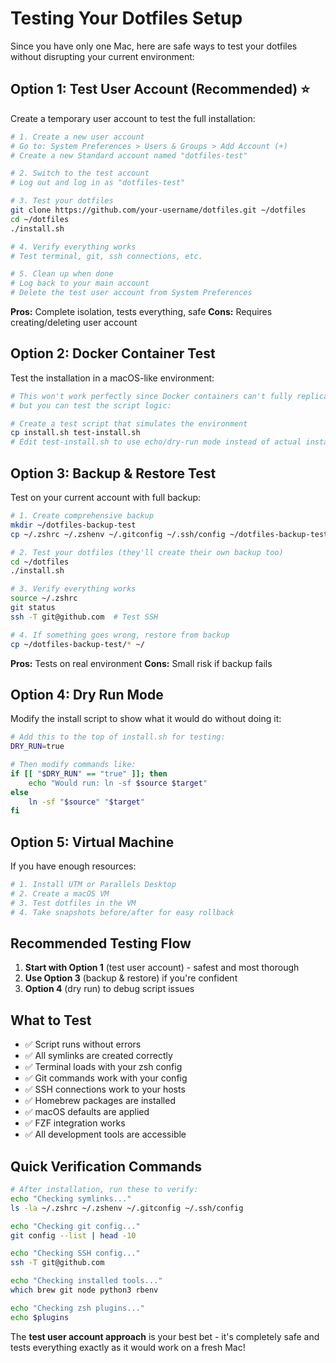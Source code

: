 # Testing Your Dotfiles Setup

Since you have only one Mac, here are safe ways to test your dotfiles without disrupting your current environment:

## Option 1: Test User Account (Recommended) ⭐

Create a temporary user account to test the full installation:

```bash
# 1. Create a new user account
# Go to: System Preferences > Users & Groups > Add Account (+)
# Create a new Standard account named "dotfiles-test"

# 2. Switch to the test account
# Log out and log in as "dotfiles-test"

# 3. Test your dotfiles
git clone https://github.com/your-username/dotfiles.git ~/dotfiles
cd ~/dotfiles
./install.sh

# 4. Verify everything works
# Test terminal, git, ssh connections, etc.

# 5. Clean up when done
# Log back to your main account
# Delete the test user account from System Preferences
```

**Pros:** Complete isolation, tests everything, safe
**Cons:** Requires creating/deleting user account

## Option 2: Docker Container Test

Test the installation in a macOS-like environment:

```bash
# This won't work perfectly since Docker containers can't fully replicate macOS,
# but you can test the script logic:

# Create a test script that simulates the environment
cp install.sh test-install.sh
# Edit test-install.sh to use echo/dry-run mode instead of actual installation
```

## Option 3: Backup & Restore Test

Test on your current account with full backup:

```bash
# 1. Create comprehensive backup
mkdir ~/dotfiles-backup-test
cp ~/.zshrc ~/.zshenv ~/.gitconfig ~/.ssh/config ~/dotfiles-backup-test/ 2>/dev/null || true

# 2. Test your dotfiles (they'll create their own backup too)
cd ~/dotfiles
./install.sh

# 3. Verify everything works
source ~/.zshrc
git status
ssh -T git@github.com  # Test SSH

# 4. If something goes wrong, restore from backup
cp ~/dotfiles-backup-test/* ~/
```

**Pros:** Tests on real environment
**Cons:** Small risk if backup fails

## Option 4: Dry Run Mode

Modify the install script to show what it would do without doing it:

```bash
# Add this to the top of install.sh for testing:
DRY_RUN=true

# Then modify commands like:
if [[ "$DRY_RUN" == "true" ]]; then
    echo "Would run: ln -sf $source $target"
else
    ln -sf "$source" "$target"
fi
```

## Option 5: Virtual Machine

If you have enough resources:

```bash
# 1. Install UTM or Parallels Desktop
# 2. Create a macOS VM
# 3. Test dotfiles in the VM
# 4. Take snapshots before/after for easy rollback
```

## Recommended Testing Flow

1. **Start with Option 1** (test user account) - safest and most thorough
2. **Use Option 3** (backup & restore) if you're confident
3. **Option 4** (dry run) to debug script issues

## What to Test

- ✅ Script runs without errors
- ✅ All symlinks are created correctly
- ✅ Terminal loads with your zsh config
- ✅ Git commands work with your config
- ✅ SSH connections work to your hosts
- ✅ Homebrew packages are installed
- ✅ macOS defaults are applied
- ✅ FZF integration works
- ✅ All development tools are accessible

## Quick Verification Commands

```bash
# After installation, run these to verify:
echo "Checking symlinks..."
ls -la ~/.zshrc ~/.zshenv ~/.gitconfig ~/.ssh/config

echo "Checking git config..."
git config --list | head -10

echo "Checking SSH config..."
ssh -T git@github.com

echo "Checking installed tools..."
which brew git node python3 rbenv

echo "Checking zsh plugins..."
echo $plugins
```

The **test user account approach** is your best bet - it's completely safe and tests everything exactly as it would work on a fresh Mac!

